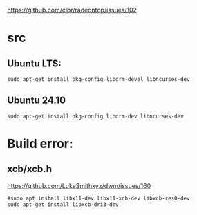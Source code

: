 https://github.com/clbr/radeontop/issues/102

# src
## Ubuntu LTS:
```
sudo apt-get install pkg-config libdrm-devel libncurses-dev
```

## Ubuntu 24.10
```
sudo apt-get install pkg-config libdrm-dev libncurses-dev
```

# Build error:
## xcb/xcb.h
https://github.com/LukeSmithxyz/dwm/issues/160

```
#sudo apt install libx11-dev libx11-xcb-dev libxcb-res0-dev
sudo apt-get install libxcb-dri3-dev
```
